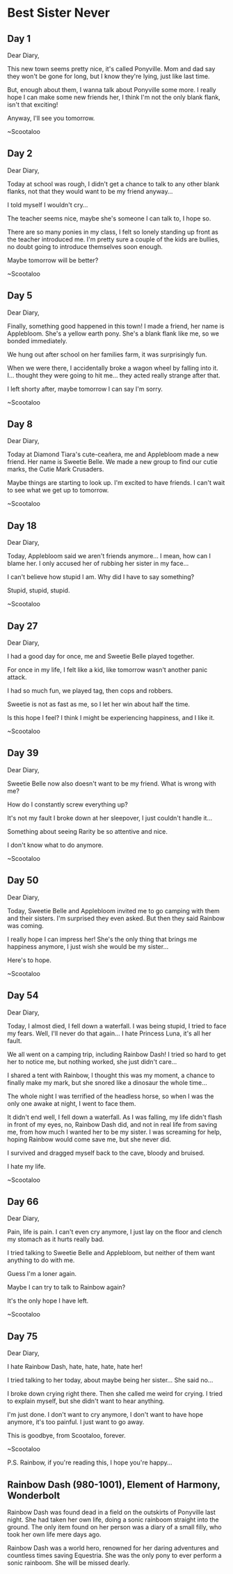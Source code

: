# Best Sister Never

## Day 1

Dear Diary,

This new town seems pretty nice, it's called Ponyville. Mom and dad say they won't be gone for long, but I know they're lying, just like last time.

But, enough about them, I wanna talk about Ponyville some more. I really hope I can make some new friends her, I think I'm not the only blank flank, isn't that exciting!

Anyway, I'll see you tomorrow.

~Scootaloo

## Day 2

Dear Diary,

Today at school was rough, I didn't get a chance to talk to any other blank flanks, not that they would want to be my friend anyway…

I told myself I wouldn't cry…

The teacher seems nice, maybe she's someone I can talk to, I hope so.

There are so many ponies in my class, I felt so lonely standing up front as the teacher introduced me. I'm pretty sure a couple of the kids are bullies, no doubt going to introduce themselves soon enough.

Maybe tomorrow will be better?

~Scootaloo

## Day 5

Dear Diary,

Finally, something good happened in this town! I made a friend, her name is Applebloom. She's a yellow earth pony. She's a blank flank like me, so we bonded immediately.

We hung out after school on her families farm, it was surprisingly fun.

When we were there, I accidentally broke a wagon wheel by falling into it. I… thought they were going to hit me… they acted really strange after that.

I left shorty after, maybe tomorrow I can say I'm sorry.

~Scootaloo

## Day 8

Dear Diary,

Today at Diamond Tiara's cute-ceañera, me and Applebloom made a new friend. Her name is Sweetie Belle. We made a new group to find our cutie marks, the Cutie Mark Crusaders.

Maybe things are starting to look up. I'm excited to have friends. I can't wait to see what we get up to tomorrow.

~Scootaloo

## Day 18

Dear Diary,

Today, Applebloom said we aren't friends anymore… I mean, how can I blame her. I only accused her of rubbing her sister in my face…

I can't believe how stupid I am. Why did I have to say something?

Stupid, stupid, stupid.

~Scootaloo

## Day 27

Dear Diary,

I had a good day for once, me and Sweetie Belle played together.

For once in my life, I felt like a kid, like tomorrow wasn't another panic attack.

I had so much fun, we played tag, then cops and robbers.

Sweetie is not as fast as me, so I let her win about half the time.

Is this hope I feel? I think I might be experiencing happiness, and I like it.

~Scootaloo

## Day 39

Dear Diary,

Sweetie Belle now also doesn't want to be my friend. What is wrong with me?

How do I constantly screw everything up?

It's not my fault I broke down at her sleepover, I just couldn't handle it…

Something about seeing Rarity be so attentive and nice.

I don't know what to do anymore.

~Scootaloo

## Day 50

Dear Diary,

Today, Sweetie Belle and Applebloom invited me to go camping with them and their sisters. I'm surprised they even asked. But then they said Rainbow was coming.

I really hope I can impress her! She's the only thing that brings me happiness anymore, I just wish she would be my sister…

Here's to hope.

~Scootaloo

## Day 54

Dear Diary,

Today, I almost died, I fell down a waterfall. I was being stupid, I tried to face my fears. Well, I'll never do that again… I hate Princess Luna, it's all her fault.

We all went on a camping trip, including Rainbow Dash! I tried so hard to get her to notice me, but nothing worked, she just didn't care…

I shared a tent with Rainbow, I thought this was my moment, a chance to finally make my mark, but she snored like a dinosaur the whole time…

The whole night I was terrified of the headless horse, so when I was the only one awake at night, I went to face them.

It didn't end well, I fell down a waterfall. As I was falling, my life didn't flash in front of my eyes, no, Rainbow Dash did, and not in real life from saving me, from how much I wanted her to be my sister. I was screaming for help, hoping Rainbow would come save me, but she never did.

I survived and dragged myself back to the cave, bloody and bruised.

I hate my life.

~Scootaloo

## Day 66

Dear Diary,

Pain, life is pain. I can't even cry anymore, I just lay on the floor and clench my stomach as it hurts really bad.

I tried talking to Sweetie Belle and Applebloom, but neither of them want anything to do with me.

Guess I'm a loner again.

Maybe I can try to talk to Rainbow again?

It's the only hope I have left.

~Scootaloo

## Day 75

Dear Diary,

I hate Rainbow Dash, hate, hate, hate, hate her!

I tried talking to her today, about maybe being her sister… She said no…

I broke down crying right there. Then she called me weird for crying. I tried to explain myself, but she didn't want to hear anything.

I'm just done. I don't want to cry anymore, I don't want to have hope anymore, it's too painful. I just want to go away.

This is goodbye, from Scootaloo, forever.

~Scootaloo

P.S. Rainbow, if you're reading this, I hope you're happy…

## Rainbow Dash (980-1001), Element of Harmony, Wonderbolt

Rainbow Dash was found dead in a field on the outskirts of Ponyville last night. She had taken her own life, doing a sonic rainboom straight into the ground. The only item found on her person was a diary of a small filly, who took her own life mere days ago.

Rainbow Dash was a world hero, renowned for her daring adventures and countless times saving Equestria. She was the only pony to ever perform a sonic rainboom. She will be missed dearly.
